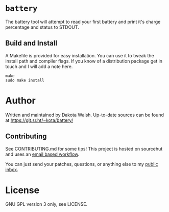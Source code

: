 # `battery`

The battery tool will attempt to read your first battery and print it's charge
percentage and status to STDOUT.

## Build and Install
A Makefile is provided for easy installation. You can use it to tweak the
install path and compiler flags. If you know of a distribution package get in
touch and I will add a note here.
```
make
sudo make install
```

# Author
Written and maintained by Dakota Walsh.
Up-to-date sources can be found at https://git.sr.ht/~kota/battery/

## Contributing
See CONTRIBUTING.md for some tips! This project is hosted on sourcehut and uses
an [email based workflow](https://git-send-email.io/).

You can just send your patches, questions, or anything else to my
[public inbox](https://lists.sr.ht/~kota/public-inbox).

# License
GNU GPL version 3 only, see LICENSE.
